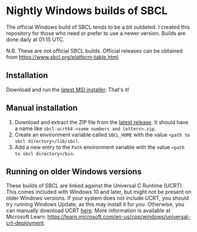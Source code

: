 # Nightly Windows builds of SBCL

The official Windows build of SBCL tends to be a bit outdated. I created this repository for those who need or prefer to use a newer version. Builds are done daily at 01:15 UTC.

N.B. These are not official SBCL builds. Official releases can be obtained from https://www.sbcl.org/platform-table.html.

## Installation
Download and run the [latest MSI installer](https://github.com/olnw/sbcl-builds/releases/latest). That's it!

## Manual installation
1. Download and extract the ZIP file from the [latest release](https://github.com/olnw/sbcl-builds/releases/latest). It should have a name like `sbcl-ucrt64-<some numbers and letters>.zip`.
2. Create an environment variable called `SBCL_HOME` with the value `<path to sbcl directory>/lib/sbcl`.
3. Add a new entry to the `Path` environment variable with the value `<path to sbcl directory>/bin`.

## Running on older Windows versions
These builds of SBCL are linked against the Universal C Runtime (UCRT). This comes included with Windows 10 and later, but might not be present on older Windows versions. If your system does not include UCRT, you should try running Windows Update, as this may install it for you. Otherwise, you can manually download UCRT [here](https://support.microsoft.com/kb/3118401). More information is available at Microsoft Learn: https://learn.microsoft.com/en-us/cpp/windows/universal-crt-deployment.

